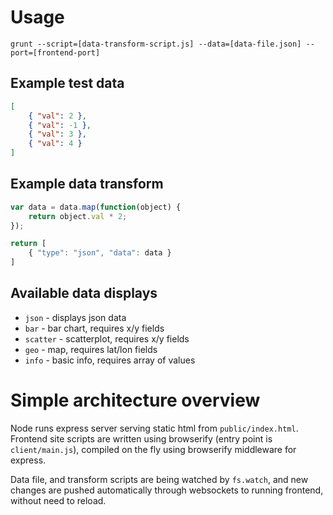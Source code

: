 # Usage

	grunt --script=[data-transform-script.js] --data=[data-file.json] --port=[frontend-port]

## Example test data

```json
[
	{ "val": 2 },
	{ "val": -1 },
	{ "val": 3 },
	{ "val": 4 }
]
```

## Example data transform

```js
var data = data.map(function(object) {
	return object.val * 2;
});

return [
	{ "type": "json", "data": data }
]
```

## Available data displays

- `json` - displays json data
- `bar` - bar chart, requires x/y fields
- `scatter` - scatterplot, requires x/y fields
- `geo` - map, requires lat/lon fields
- `info` - basic info, requires array of values

# Simple architecture overview

Node runs express server serving static html from `public/index.html`. Frontend site scripts are written using browserify (entry point is `client/main.js`), compiled on the fly using browserify middleware for express. 

Data file, and transform scripts are being watched by `fs.watch`, and new changes are pushed automatically through websockets to running frontend, without need to reload.
